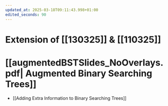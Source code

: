 ```yaml
---
updated_at: 2025-03-18T09:11:43.998+01:00
edited_seconds: 90
---
```

# Extension of [[130325]] & [[110325]]


# [[augmentedBSTSlides_NoOverlays.pdf| Augmented Binary Searching Trees]]

- [[Adding Extra Information to Binary Searching Trees]]
